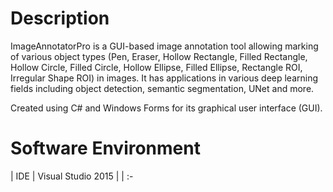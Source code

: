 # Description
ImageAnnotatorPro is a GUI-based image annotation tool allowing marking of various object types (Pen, Eraser, Hollow Rectangle, Filled Rectangle, Hollow Circle, Filled Circle, Hollow Ellipse, Filled Ellipse, Rectangle ROI, Irregular Shape ROI) in images. It has applications in various deep learning fields including object detection, semantic segmentation, UNet and more.

Created using C# and Windows Forms for its graphical user interface (GUI).

# Software Environment
| IDE                     | Visual Studio 2015     |
| :-